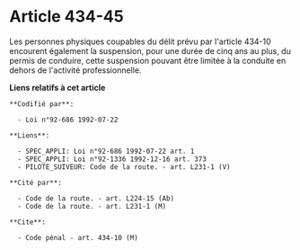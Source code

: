 # Article 434-45

Les personnes physiques coupables du délit prévu par l'article 434-10 encourent également la suspension, pour une durée de
cinq ans au plus, du permis de conduire, cette suspension pouvant être limitée à la conduite en dehors de l'activité
professionnelle.

**Liens relatifs à cet article**

	**Codifié par**:

	  - Loi n°92-686 1992-07-22

	**Liens**:

	  - SPEC_APPLI: Loi n°92-686 1992-07-22 art. 1
	  - SPEC_APPLI: Loi n°92-1336 1992-12-16 art. 373
	  - PILOTE_SUIVEUR: Code de la route. - art. L231-1 (V)

	**Cité par**:

	  - Code de la route. - art. L224-15 (Ab)
	  - Code de la route. - art. L231-1 (M)

	**Cite**:

	  - Code pénal - art. 434-10 (M)
